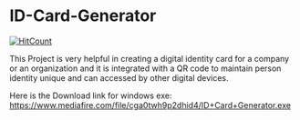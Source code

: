 # ID-Card-Generator

[![HitCount](http://hits.dwyl.io/sandeeppushp/ID-Card-Generator.svg)](http://hits.dwyl.io/sandeeppushp/ID-Card-Generator)

This Project is very helpful in creating a digital identity card for a company or an organization and it is integrated with a QR code to maintain person identity unique and can accessed by other digital devices.

Here is the Download link for windows exe:  https://www.mediafire.com/file/cga0twh9p2dhid4/ID+Card+Generator.exe
